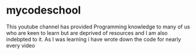 # mycodeschool
This youtube channel has provided Programming knowledge to many of us who are keen to learn but are deprived of resources and I am also indebpted to it.
As I was learning i have wrote down the code for nearly every video

